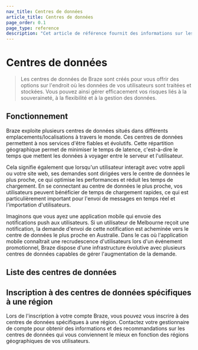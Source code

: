 ```yaml
---
nav_title: Centres de données
article_title: Centres de données
page_order: 0.1
page_type: reference
description: "Cet article de référence fournit des informations sur les centres de données, notamment sur leur emplacement/localisation et sur la manière de s'inscrire à des centres de données spécifiques à une région."
---
```


# Centres de données

> Les centres de données de Braze sont créés pour vous offrir des options sur l'endroit où les données de vos utilisateurs sont traitées et stockées. Vous pouvez ainsi gérer efficacement vos risques liés à la souveraineté, à la flexibilité et à la gestion des données.

## Fonctionnement

Braze exploite plusieurs centres de données situés dans différents emplacements/localisations à travers le monde. Ces centres de données permettent à nos services d'être fiables et évolutifs. Cette répartition géographique permet de minimiser le temps de latence, c'est-à-dire le temps que mettent les données à voyager entre le serveur et l'utilisateur. 

Cela signifie également que lorsqu'un utilisateur interagit avec votre appli ou votre site web, ses demandes sont dirigées vers le centre de données le plus proche, ce qui optimise les performances et réduit les temps de chargement. En se connectant au centre de données le plus proche, vos utilisateurs peuvent bénéficier de temps de chargement rapides, ce qui est particulièrement important pour l'envoi de messages en temps réel et l'importation d'utilisateurs.

Imaginons que vous ayez une application mobile qui envoie des notifications push aux utilisateurs. Si un utilisateur de Melbourne reçoit une notification, la demande d'envoi de cette notification est acheminée vers le centre de données le plus proche en Australie. Dans le cas où l'application mobile connaîtrait une recrudescence d'utilisateurs lors d'un événement promotionnel, Braze dispose d'une infrastructure évolutive avec plusieurs centres de données capables de gérer l'augmentation de la demande.

## Liste des centres de données

### 



### 



### 



## Inscription à des centres de données spécifiques à une région

Lors de l'inscription à votre compte Braze, vous pouvez vous inscrire à des centres de données spécifiques à une région. Contactez votre gestionnaire de compte pour obtenir des informations et des recommandations sur les centres de données qui vous conviennent le mieux en fonction des régions géographiques de vos utilisateurs.

